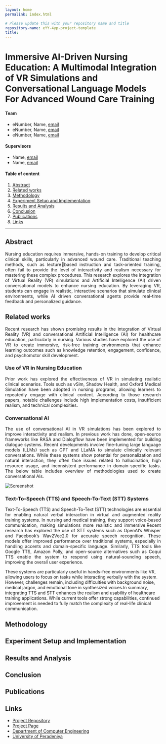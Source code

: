 ```yaml
---
layout: home
permalink: index.html

# Please update this with your repository name and title
repository-name: eYY-4yp-project-template
title:
---
```


[comment]: # "This is the standard layout for the project, but you can clean this and use your own template"

# Immersive AI-Driven Nursing Education: A Multimodal Integration of VR Simulations and Conversational Language Models For Advanced Wound Care Training

#### Team

- eNumber, Name, [email](mailto:name@email.com)
- eNumber, Name, [email](mailto:name@email.com)
- eNumber, Name, [email](mailto:name@email.com)

#### Supervisors

- Name, [email](mailto:name@eng.pdn.ac.lk)
- Name, [email](mailto:name@eng.pdn.ac.lk)

#### Table of content

1. [Abstract](#abstract)
2. [Related works](#related-works)
3. [Methodology](#methodology)
4. [Experiment Setup and Implementation](#experiment-setup-and-implementation)
5. [Results and Analysis](#results-and-analysis)
6. [Conclusion](#conclusion)
7. [Publications](#publications)
8. [Links](#links)

---

<!-- 
DELETE THIS SAMPLE before publishing to GitHub Pages !!!
This is a sample image, to show how to add images to your page. To learn more options, please refer [this](https://projects.ce.pdn.ac.lk/docs/faq/how-to-add-an-image/)
![Sample Image](./images/sample.png) 
-->


## Abstract

<p align='justify'>
  Nursing education requires immersive, hands-on training to develop critical clinical 
skills, particularly in advanced wound care. Traditional teaching methods, such as lecturebased instruction and task-oriented training, often fail to provide the level of interactivity and 
realism necessary for mastering these complex procedures. This research explores the 
integration of Virtual Reality (VR) simulations and Artificial Intelligence (AI) driven 
conversational models to enhance nursing education. By leveraging VR, students can engage 
in realistic, interactive scenarios that simulate clinical environments, while AI driven 
conversational agents provide real-time feedback and personalized guidance. 
</p>

## Related works
<p align='justify'>
  Recent research has shown promising results in the integration of Virtual Reality (VR) and conversational Artificial Intelligence (AI) for healthcare education, particularly in nursing. Various studies have explored the use of VR to create immersive, risk-free training environments that enhance learning outcomes such as knowledge retention, engagement, confidence, and psychomotor skill development.
</p>

### Use of VR in Nursing Education
<p align='justify'>Prior work has explored the effectiveness of VR in simulating realistic clinical scenarios. Tools such as vSim, Shadow Health, and Oxford Medical Simulation have been adopted in nursing programs, allowing learners to repeatedly engage with clinical content. According to those research papers, notable challenges include high implementation costs, insufficient realism, and technical complexities.</p>

### Conversational AI
<p align='justify'>
  The use of conversational AI in VR simulations has been explored to improve interactivity and realism. In previous work has done, open-source frameworks like RASA and Dialogflow have been implemented for building dialogue systems. Recent developments involve fine-tuning large language models (LLMs) such as GPT and LLaMA to simulate clinically relevant conversations. While these systems show potential for personalization and natural interaction, they often face issues related to hallucination, high resource usage, and inconsistent performance in domain-specific tasks. The below table includes overview of methodologies used to create conversational AIs.
</p>

![Screenshot](images/example.png)


### Text-To-Speech (TTS) and Speech-To-Text (STT) Systems 
<p align='justify'>
Text-To-Speech (TTS) and Speech-To-Text (STT) technologies are essential for enabling natural verbal interaction in virtual and augmented reality training systems. In nursing and medical training, they support voice-based communication, making simulations more realistic and immersive.Recent research has explored the use of STT systems such as OpenAI’s Whisper and Facebook’s Wav2Vec2.0 for accurate speech recognition. These models offer improved performance over traditional systems, especially in handling accents and domain-specific language. Similarly, TTS tools like Google TTS, Amazon Polly, and open-source alternatives such as Coqui TTS enable the system to respond using natural-sounding speech, improving the overall user experience.

These systems are particularly useful in hands-free environments like VR, allowing users to focus on tasks while interacting verbally with the system. However, challenges remain, including difficulties with background noise, medical jargon, and emotional tone in synthesized voices.In summary, integrating TTS and STT enhances the realism and usability of healthcare training applications. While current tools offer strong capabilities, continued improvement is needed to fully match the complexity of real-life clinical communication.
</p>


<p align='justify'></p>
<p align='justify'></p>



## Methodology

## Experiment Setup and Implementation

## Results and Analysis

## Conclusion

## Publications
[//]: # "Note: Uncomment each once you uploaded the files to the repository"

<!-- 1. [Semester 7 report](./) -->
<!-- 2. [Semester 7 slides](./) -->
<!-- 3. [Semester 8 report](./) -->
<!-- 4. [Semester 8 slides](./) -->
<!-- 5. Author 1, Author 2 and Author 3 "Research paper title" (2021). [PDF](./). -->


## Links

[//]: # ( NOTE: EDIT THIS LINKS WITH YOUR REPO DETAILS )

- [Project Repository](https://github.com/cepdnaclk/repository-name)
- [Project Page](https://cepdnaclk.github.io/repository-name)
- [Department of Computer Engineering](http://www.ce.pdn.ac.lk/)
- [University of Peradeniya](https://eng.pdn.ac.lk/)

[//]: # "Please refer this to learn more about Markdown syntax"
[//]: # "https://github.com/adam-p/markdown-here/wiki/Markdown-Cheatsheet"

